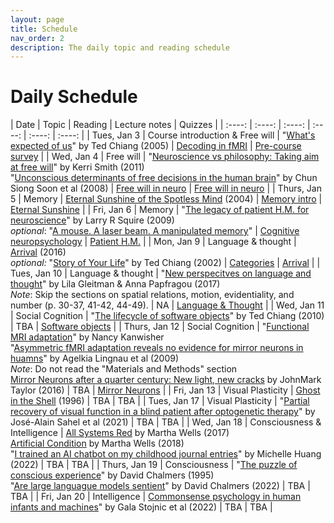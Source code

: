 ```yaml
---
layout: page
title: Schedule
nav_order: 2
description: The daily topic and reading schedule
---
```


# Daily Schedule

| Date | Topic | Reading | Lecture notes | Quizzes |
| :----: | :----: | :----: | :----: |  :----: |  :----: |
| Tues, Jan 3 | Course introduction  & Free will | "[What's expected of us](https://www.nature.com/articles/436150a)" by Ted Chiang (2005) | [Decoding in fMRI](../notes/jan03) | [Pre-course survey](../quizzes/jan03) |
| Wed, Jan 4 | Free will | "[Neuroscience vs philosophy: Taking aim at free will](https://www.nature.com/articles/477023a)" by Kerri Smith (2011) <br /> "[Unconscious determinants of free decisions in the human brain](https://www.nature.com/articles/nn.2112)" by Chun Siong Soon et al (2008) | [Free will in neuro](../notes/jan04) | [Free will in neuro](../quizzes/jan04) |
| Thurs, Jan 5 | Memory | [Eternal Sunshine of the Spotless Mind](https://www.imdb.com/title/tt0338013/) (2004) | [Memory intro](../notes/jan05) | [Eternal Sunshine](../quizzes/jan05) |
| Fri, Jan 6 | Memory | "[The legacy of patient H.M. for neuroscience](https://pubmed.ncbi.nlm.nih.gov/19146808/)" by Larry R Squire (2009) <br /> *optional*: "[A mouse. A laser beam. A manipulated memory](https://www.ted.com/talks/steve_ramirez_and_xu_liu_a_mouse_a_laser_beam_a_manipulated_memory?language=en)" | [Cognitive neuropsychology](../notes/jan06) | [Patient H.M.](../quizzes/jan06) |
| Mon, Jan 9 | Language & thought | [Arrival](https://www.imdb.com/title/tt2543164/) (2016) <br /> *optional:* "[Story of Your Life](https://raley.english.ucsb.edu/wp-content/uploads/Reading/Chiang-story.pdf)" by Ted Chiang (2002) | [Categories](../notes/jan10) | [Arrival](../quizzes/jan09) | 
| Tues, Jan 10 | Language & thought | "[New perspecitves on language and thought](https://cpb-us-w2.wpmucdn.com/web.sas.upenn.edu/dist/4/81/files/2017/07/Gleitman__Papafragou_in-press-21o7hjk.pdf)" by Lila Gleitman & Anna Papfragou (2017) <br /> *Note*: Skip the sections on spatial relations, motion, evidentiality, and number (p. 30-37, 41-42, 44-49). | NA | [Language & Thought](../quizzes/jan10) |
| Wed, Jan 11 | Social Cognition | "[The lifecycle of software objects](https://cpb-us-w2.wpmucdn.com/voices.uchicago.edu/dist/8/644/files/2017/08/Chiang-Lifecycle-of-Software-Objects-q3tsuw.pdf)" by Ted Chiang (2010) | TBA | [Software objects](../quizzes/jan11) |
| Thurs, Jan 12 | Social Cognition | "[Functional MRI adaptation](https://nancysbraintalks.mit.edu/video/functional-mri-adaptation)" by Nancy Kanwisher <br /> "[Asymmetric fMRI adaptation reveals no evidence for mirror neurons in huamns](https://www.pnas.org/doi/epdf/10.1073/pnas.0902262106)" by Agelkia Lingnau et al (2009)  <br />  *Note*: Do not read the "Materials and Methods" section  <br /> [Mirror Neurons after a quarter century: New light, new cracks](https://sitn.hms.harvard.edu/flash/2016/mirror-neurons-quarter-century-new-light-new-cracks/) by JohnMark Taylor (2016) | TBA | [Mirror Neurons](../quizzes/jan12) |
| Fri, Jan 13 | Visual Plasticity | [Ghost in the Shell](https://www.youtube.com/watch?v=iHil4Y4r3Wk) (1996) | TBA | TBA |
| Tues, Jan 17 | Visual Plasticity | "[Partial recovery of visual function in a blind patient after optogenetic therapy](https://www.nature.com/articles/s41591-021-01351-4)" by José-Alain Sahel et al (2021) | TBA | TBA | 
| Wed, Jan 18 | Consciousness & Intelligence | [All Systems Red](https://www.goodreads.com/book/show/32758901-all-systems-red) by Martha Wells (2017) <br /> [Artificial Condition](https://www.goodreads.com/book/show/36223860-artificial-condition)  by Martha Wells (2018) <br /> "[I trained an AI chatbot on my childhood journal entries](https://mem.ai/p/U9DnlAjdkp6hifl6A80R)" by Michelle Huang (2022) | TBA | TBA | 
| Thurs, Jan 19 | Consciousness | "[The puzzle of conscious experience](http://www.ccs.fau.edu/~bressler/EDU/CogNeuro/Readings/Chalmers1995.pdf)" by David Chalmers (1995) <br /> "[Are large languague models sentient](https://www.youtube.com/watch?v=-BcuCmf00_Y)" by David Chalmers (2022) | TBA | TBA |
| Fri, Jan 20 | Intelligence | [Commonsense psychology in human infants and machines](https://cims.nyu.edu/~brenden/papers/StojnicEtAlPreprint.pdf)" by Gala Stojnic et al (2022)  | TBA | TBA | 
